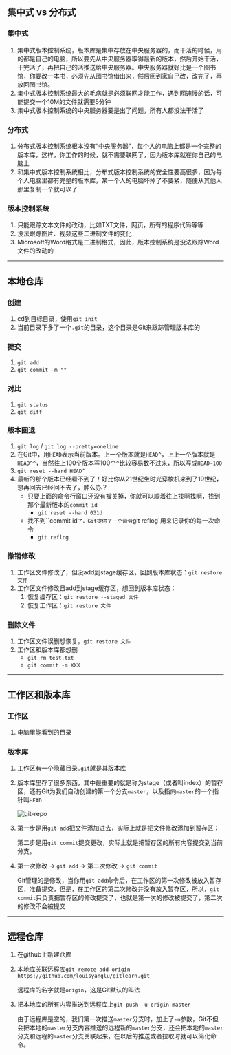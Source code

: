 ## 集中式 vs 分布式

### 集中式

1.  集中式版本控制系统，版本库是集中存放在中央服务器的，而干活的时候，用的都是自己的电脑，所以要先从中央服务器取得最新的版本，然后开始干活，干完活了，再把自己的活推送给中央服务器。中央服务器就好比是一个图书馆，你要改一本书，必须先从图书馆借出来，然后回到家自己改，改完了，再放回图书馆。
2.  集中式版本控制系统最大的毛病就是必须联网才能工作，遇到网速慢的话，可能提交一个10M的文件就需要5分钟
3.  集中式版本控制系统的中央服务器要是出了问题，所有人都没法干活了

### 分布式

1.  分布式版本控制系统根本没有“中央服务器”，每个人的电脑上都是一个完整的版本库，这样，你工作的时候，就不需要联网了，因为版本库就在你自己的电脑上
2.  和集中式版本控制系统相比，分布式版本控制系统的安全性要高很多，因为每个人电脑里都有完整的版本库，某一个人的电脑坏掉了不要紧，随便从其他人那里复制一个就可以了

### 版本控制系统

1.  只能跟踪文本文件的改动，比如TXT文件，网页，所有的程序代码等等
2.  没法跟踪图片、视频这些二进制文件的变化
3.  Microsoft的Word格式是二进制格式，因此，版本控制系统是没法跟踪Word文件的改动的

------

## 本地仓库

### 创建

1.  cd到目标目录，使用`git init`
2.  当前目录下多了一个`.git`的目录，这个目录是Git来跟踪管理版本库的

### 提交

1.  `git add`
2.  `git commit -m ""`

### 对比

1.  `git status`
2.  `git diff`

### 版本回退

1.  `git log` / `git log --pretty=oneline`
2.  在Git中，用`HEAD`表示当前版本。上一个版本就是`HEAD^`，上上一个版本就是`HEAD^^`，当然往上100个版本写100个`^`比较容易数不过来，所以写成`HEAD~100`
3.  `git reset --hard HEAD^`
4.  最新的那个版本已经看不到了！好比你从21世纪坐时光穿梭机来到了19世纪，想再回去已经回不去了，肿么办？
    -   只要上面的命令行窗口还没有被关掉，你就可以顺着往上找啊找啊，找到那个最新版本的`commit id`
        -   `git reset --hard 031d`
    -   找不到``commit id`了，Git提供了一个命令`git reflog`用来记录你的每一次命令
        -   `git reflog`

### 撤销修改

1.  工作区文件修改了，但没add到stage缓存区，回到版本库状态：`git restore 文件`
2.  工作区文件修改且add到stage缓存区，想回到版本库状态：
    1.  恢复缓存区：`git restore --staged 文件`
    2.  恢复工作区：`git restore 文件`

### 删除文件

1.  工作区文件误删想恢复，`git restore 文件`
2.  工作区和版本库都想删
    -   `git rm test.txt`
    -   `git commit -m XXX`

------

## 工作区和版本库

### 工作区

1.  电脑里能看到的目录

### 版本库

1.  工作区有一个隐藏目录`.git`就是其版本库

2.  版本库里存了很多东西，其中最重要的就是称为stage（或者叫index）的暂存区，还有Git为我们自动创建的第一个分支`master`，以及指向`master`的一个指针叫`HEAD`

    ![git-repo](https://www.liaoxuefeng.com/files/attachments/919020037470528/0)

3.  第一步是用`git add`把文件添加进去，实际上就是把文件修改添加到暂存区；

    第二步是用`git commit`提交更改，实际上就是把暂存区的所有内容提交到当前分支。

4.  第一次修改 -> `git add` -> 第二次修改 -> `git commit`

    Git管理的是修改，当你用`git add`命令后，在工作区的第一次修改被放入暂存区，准备提交，但是，在工作区的第二次修改并没有放入暂存区，所以，`git commit`只负责把暂存区的修改提交了，也就是第一次的修改被提交了，第二次的修改不会被提交

------

## 远程仓库

1.  在github上新建仓库

2.  本地库关联远程库`git remote add origin https://github.com/louisyanglu/gitlearn.git`

    远程库的名字就是`origin`，这是Git默认的叫法

3.  把本地库的所有内容推送到远程库上`git push -u origin master`

    由于远程库是空的，我们第一次推送`master`分支时，加上了`-u`参数，Git不但会把本地的`master`分支内容推送的远程新的`master`分支，还会把本地的`master`分支和远程的`master`分支关联起来，在以后的推送或者拉取时就可以简化命令。